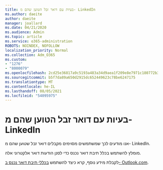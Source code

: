 ```yaml
---
title: בעיות עם דואר זבל הטוען שהם מ- LinkedIn
ms.author: daeite
author: daeite
manager: joallard
ms.date: 04/21/2020
ms.audience: Admin
ms.topic: article
ms.service: o365-administration
ROBOTS: NOINDEX, NOFOLLOW
localization_priority: Normal
ms.collection: Adm_O365
ms.custom:
- "1276"
- "8000079"
ms.openlocfilehash: 2cd25e36817a9c5193a483a34d9aea1f209e8e7971c180772b32a9552ee67222
ms.sourcegitcommit: b5f7da89a650d2915dc652449623c78be6247175
ms.translationtype: MT
ms.contentlocale: he-IL
ms.lasthandoff: 08/05/2021
ms.locfileid: "54095975"
---
```

# <a name="issues-with-junk-email-claiming-to-be-from-linkedin"></a>בעיות עם דואר זבל הטוען שהם מ- LinkedIn

אנו מודעים לכך שמשתמשים מסוימים מקבלים דואר זבל שטוען שהם מ- LinkedIn.

מומלץ להשתמש בכלל תיבת דואר נכנס כדי לסנן הודעות דואר אלקטרוני אלה.

לקבלת מידע נוסף, קרא כיצד להשתמש [בכללי תיבת דואר נכנס ב- Outlook.com](https://support.office.com/article/4b094371-a5d7-49bd-8b1b-4e4896a7cc5d?wt.mc_id=Office_Outlook_com_Alchemy).